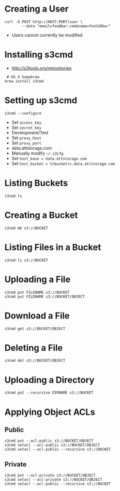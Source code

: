 # Creating a User

```
curl -X POST http://HOST:PORT/user \
        --data "email=foo@bar.com&name=foo%20bar"
```

* Users cannot currently be modified

# Installing s3cmd

* http://s3tools.org/repositories

```
 # OS X homebrew
brew install s3cmd
```

# Setting up s3cmd

```
s3cmd --configure
```

* Set `access_key`
* Set `secret_key`
* Development/Test
 * Set `proxy_host`
 * Set `proxy_port`
* data.attstorage.com
 * Manually modify `~/.s3cfg`
 * Set `host_base = data.attstorage.com`
 * Set `host_bucket = %(bucket)s.data.attstorage.com`

# Listing Buckets

```
s3cmd ls
```

# Creating a Bucket

```
s3cmd mb s3://BUCKET
```

# Listing Files in a Bucket

```
s3cmd ls s3://BUCKET
```

# Uploading a File

```
s3cmd put FILENAME s3://BUCKET
s3cmd put FILENAME s3://BUCKET/OBJECT
```

# Download a File

```
s3cmd get s3://BUCKET/OBJECT
```

# Deleting a File

```
s3cmd del s3://BUCKET/OBJECT
```

# Uploading a Directory

```
s3cmd put --recursive DIRNAME s3://BUCKET
```

# Applying Object ACLs

## Public

```
s3cmd put --acl-public s3://BUCKET/OBJECT
s3cmd setacl --acl-public s3://BUCKET/OBJECT
s3cmd setacl --acl-public --recursive s3://BUCKET
```

## Private

```
s3cmd put --acl-private s3://BUCKET/OBJECT
s3cmd setacl --acl-private s3://BUCKET/OBJECT
s3cmd setacl --acl-public --recursive s3://BUCKET
```
